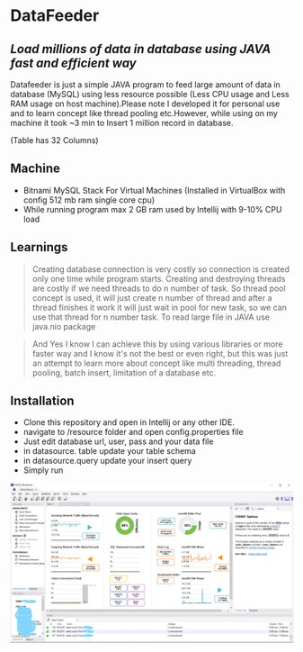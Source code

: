 # DataFeeder
## _Load millions of data in database using JAVA fast and efficient way_


Datafeeder is just a simple JAVA program to feed large amount of data in database (MySQL) using less resource possible (Less CPU usage and Less RAM usage on host machine).Please note I developed it for personal use and to learn concept like thread pooling etc.However, while using on my machine it took ~3 min to Insert 1 million record in database.

(Table has 32 Columns)

## Machine

- Bitnami MySQL Stack For Virtual Machines (Installed in VirtualBox with config 512 mb ram single core cpu)
- While running program max 2 GB ram used by Intellij with 9-10% CPU load



## Learnings
> Creating database connection is very costly so connection is created only one time while program starts.
> Creating and destroying threads are costly if we need threads to do n number of task.
> So thread pool concept is used, it will just create n number of thread and after a thread finishes it work it will just wait in pool for new task, so we can use that thread for  n number task.
> To read large file in JAVA use java.nio package 


> And Yes I know I can achieve this by using various libraries or more faster way and I know it's not the best or even right, but this was just an attempt to learn more about concept like multi threading, thread pooling, batch insert, limitation of a database etc.


## Installation

- Clone this repository and open in Intellij or any other IDE.
- navigate to /resource folder and open config.properties file
- Just edit database url, user, pass and your data file
- in datasource. table update your table schema
- in datasource.query update your insert query
- Simply run 


![Alt text](/Screenshot/ss.jpg "MySql Workbench")
